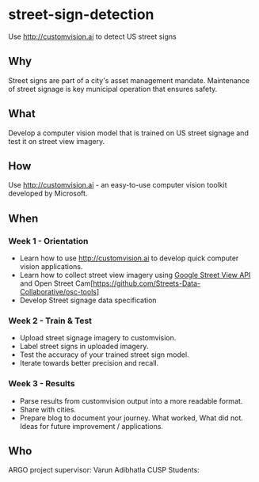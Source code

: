 # street-sign-detection
Use http://customvision.ai to detect US street signs

## Why
Street signs are part of a city's asset management mandate. Maintenance of street signage is key municipal operation that ensures safety.

## What
Develop a computer vision model that is trained on US street signage and test it on street view imagery.

## How
Use http://customvision.ai - an easy-to-use computer vision toolkit developed by Microsoft.

## When
### Week 1 - Orientation
- Learn how to use http://customvision.ai to develop quick computer vision applications.
- Learn how to collect street view imagery using [Google Street View API](https://developers.google.com/maps/documentation/streetview/intro) and Open Street Cam[https://github.com/Streets-Data-Collaborative/osc-tools]
- Develop Street signage data specification

### Week 2 - Train & Test
- Upload street signage imagery to customvision.
- Label street signs in uploaded imagery.
- Test the accuracy of your trained street sign model.
- Iterate towards better precision and recall.

### Week 3 - Results
- Parse results from customvision output into a more readable format.
- Share with cities.
- Prepare blog to document your journey. What worked, What did not. Ideas for future improvement / applications.

## Who
ARGO project supervisor: Varun Adibhatla
CUSP Students: 
